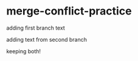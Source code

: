 # merge-conflict-practice


adding first branch text

adding text from second branch

keeping both!
